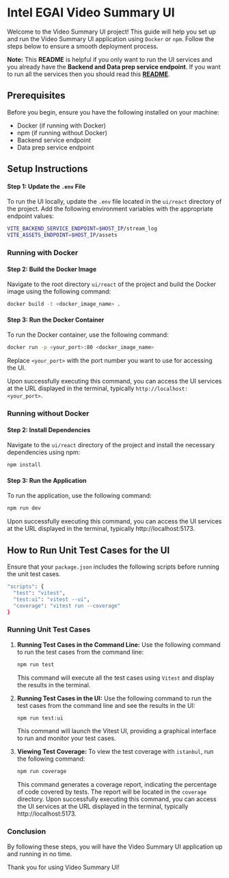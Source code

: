# Intel EGAI Video Summary UI

Welcome to the Video Summary UI project! This guide will help you set up and run the Video Summary UI application using `Docker` or `npm`. Follow the steps below to ensure a smooth deployment process.

**Note:** This **README** is helpful if you only want to run the UI services and you already have the **Backend and Data prep service endpoint**. If you want to run all the services then you should read this [**README**](/sample-applications/video-search-and-summarization/README.md).

## Prerequisites

Before you begin, ensure you have the following installed on your machine:

- Docker (if running with Docker)
- npm (if running without Docker)
- Backend service endpoint
- Data prep service endpoint

## Setup Instructions

#### Step 1: Update the `.env` File

To run the UI locally, update the `.env` file located in the `ui/react` directory of the project. Add the following environment variables with the appropriate endpoint values:

```bash
VITE_BACKEND_SERVICE_ENDPOINT=$HOST_IP/stream_log
VITE_ASSETS_ENDPOINT=$HOST_IP/assets
```

### Running with Docker

#### Step 2: Build the Docker Image

Navigate to the root directory `ui/react` of the project and build the Docker image using the following command:

```bash
docker build -t <docker_image_name> .
```

#### Step 3: Run the Docker Container

To run the Docker container, use the following command:

```bash
docker run -p <your_port>:80 <docker_image_name>
```

Replace `<your_port>` with the port number you want to use for accessing the UI.

Upon successfully executing this command, you can access the UI services at the URL displayed in the terminal, typically `http://localhost:<your_port>`.

### Running without Docker

#### Step 2: Install Dependencies

Navigate to the `ui/react` directory of the project and install the necessary dependencies using npm:

```bash
npm install
```

#### Step 3: Run the Application

To run the application, use the following command:

```bash
npm run dev
```

Upon successfully executing this command, you can access the UI services at the URL displayed in the terminal, typically http://localhost:5173.

## How to Run Unit Test Cases for the UI

Ensure that your `package.json` includes the following scripts before running the unit test cases.

```bash
"scripts": {
  "test": "vitest",
  "test:ui": "vitest --ui",
  "coverage": "vitest run --coverage"
}
```

### Running Unit Test Cases

1. **Running Test Cases in the Command Line:**
   Use the following command to run the test cases from the command line:

   ```bash
   npm run test
   ```

   This command will execute all the test cases using `Vitest` and display the results in the terminal.

2. **Running Test Cases in the UI:**
   Use the following command to run the test cases from the command line and see the results in the UI:

   ```bash
   npm run test:ui
   ```

   This command will launch the Vitest UI, providing a graphical interface to run and monitor your test cases.

3. **Viewing Test Coverage:**
   To view the test coverage with `istanbul`, run the following command:

   ```bash
   npm run coverage
   ```

   This command generates a coverage report, indicating the percentage of code covered by tests. The report will be located in the `coverage` directory.
   Upon successfully executing this command, you can access the UI services at the URL displayed in the terminal, typically http://localhost:5173.

### Conclusion

By following these steps, you will have the Video Summary UI application up and running in no time.

Thank you for using Video Summary UI!
